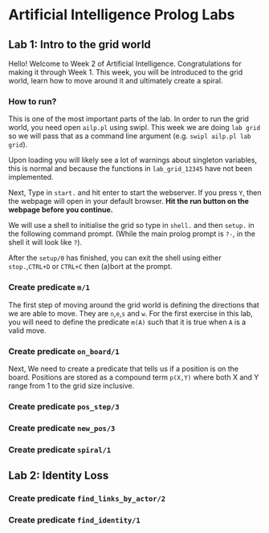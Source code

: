# Artificial Intelligence Prolog Labs

## Lab 1: Intro to the grid world

Hello! Welcome to Week 2 of Artificial Intelligence. Congratulations for making it through Week 1. This week, you will be introduced to the grid world, learn how to move around it and ultimately create a spiral.

### How to run?

This is one of the most important parts of the lab. In order to run the grid world, you need open `ailp.pl` using swipl. This week we are doing `lab grid` so we will pass that as a command line argument (e.g. `swipl ailp.pl lab grid`).
 
Upon loading you will likely see a lot of warnings
about singleton variables, this is normal and because the functions in `lab_grid_12345` have not been implemented. 

Next, Type in `start.` and hit enter to start the webserver. If you press `Y`, then the webpage will open in your default browser. **Hit the run button on the webpage before you continue.**

We will use a shell to initialise the grid so type in `shell.` and then `setup.` in the following command prompt. (While the main prolog prompt is `?-`, in the shell it will look like `?`).

After the `setup/0` has finished, you can exit the shell using either `stop.`,`CTRL+D` or `CTRL+C` then (a)bort at the prompt.


### Create predicate `m/1`

The first step of moving around the grid world is defining the directions that we are able to move. They are `n`,`e`,`s` and `w`. For the first exercise in this lab, you will need to define the predicate `m(A)` such that it is true when `A` is a valid move.

### Create predicate `on_board/1`

Next, We need to create a predicate that tells us if a position is on the board. Positions are stored as a compound term `p(X,Y)` where both X and Y range from 1 to the grid size inclusive.

### Create predicate `pos_step/3`
### Create predicate `new_pos/3`
### Create predicate `spiral/1`

## Lab 2: Identity Loss

### Create predicate `find_links_by_actor/2`
### Create predicate `find_identity/1`